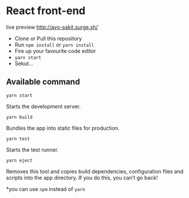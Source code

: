 # React front-end

live preview http://ayo-sakit.surge.sh/

- Clone or Pull this repository
- Run `npm install` or `yarn install`
- Fire up your favourite code editor
- `yarn start`
- Sekut...

## Available command

```
yarn start
```

Starts the development server.

```
yarn build
```

Bundles the app into static files for production.

```
yarn test
```

Starts the test runner.

```
yarn eject
```

Removes this tool and copies build dependencies, configuration files and scripts into the app directory. If you do this, you can’t go back!

\*you can use `npm` instead of `yarn`
